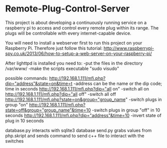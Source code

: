 Remote-Plug-Control-Server
==========================

This project is about developing a continuously running service on a raspberry pi to access and control every remote plug within its range. The plugs will be controllable with every internet-capable device.

You will need to install a webserver first to run this project on your Raspberry Pi.
Therefore just follow this tutorial: 
http://www.raspberrypi-spy.co.uk/2013/06/how-to-setup-a-web-server-on-your-raspberry-pi/

After lighttpd is installed you need to:
-put the files in the directory /var/www/
-make the scripts executable "sudo visudo" 

possible commands:
http://192.168.1.111/mfi.php?dip="address"&state=on&time=t -address can be the name or the dip code; time in seconds
http://192.168.1.111/mfi.php?dip="all on" 		   -switch all on
http://192.168.1.111/mfi.php?dip="all off"		   -switch all off
http://192.168.1.111/mfi.php?state=on&group="group_name"   		  -switch plugs in group "on"
http://192.168.1.111/mfi.php?state=off&group="group_name"&time=10	  -switch plugs in group "off" in 10 seconds
http://192.168.1.111/mfi.php?dip="address"&time=10			  -invert state of plug in 10 seconds			

database.py interacts with sqlite3 database
send.py grabs values from php.skript and sends command to send c++ file to interact with the switches
